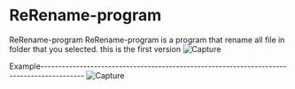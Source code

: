 ﻿# ReRename-program

ReRename-program
 ReRename-program is a program that rename all file in folder that you selected.
 this is the first version
![Capture](https://github.com/za12ew44zz/ReRename-program/assets/85066044/68804460-c2b6-49d7-8775-9d649017ab55)


Example------------------------------------------------------------------------------------------
![Capture](https://github.com/za12ew44zz/ReRename-program/assets/85066044/db082219-5500-4c6b-9cb1-92d75971b1ff)
